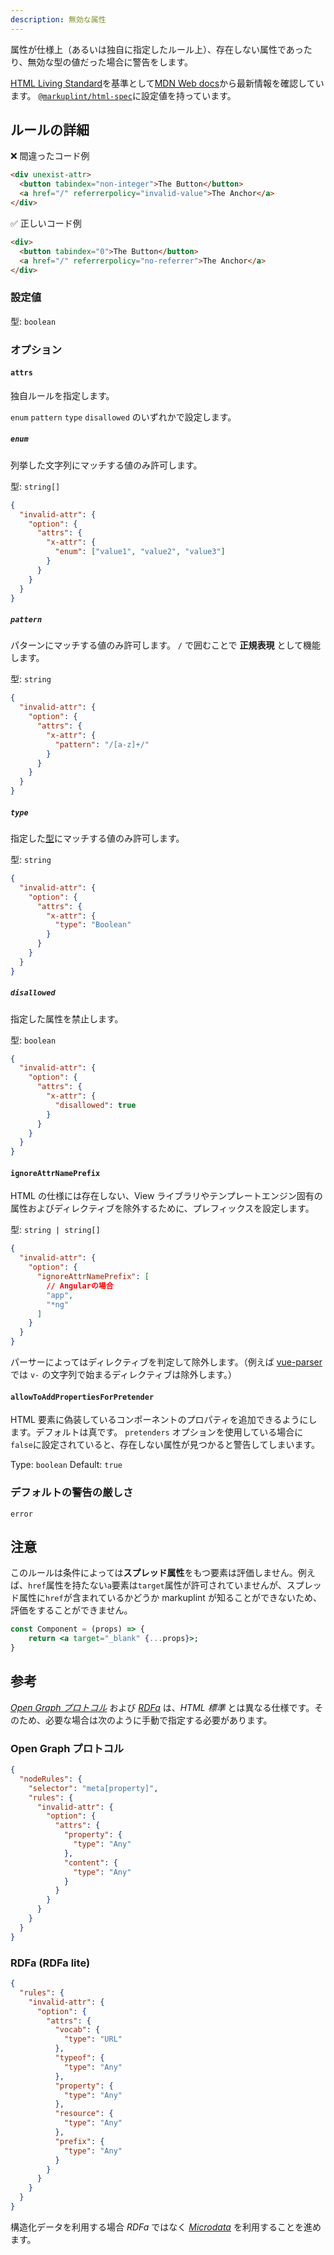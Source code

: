```yaml
---
description: 無効な属性
---
```


属性が仕様上（あるいは独自に指定したルール上）、存在しない属性であったり、無効な型の値だった場合に警告をします。

[HTML Living Standard](https://momdo.github.io/html/)を基準として[MDN Web docs](https://developer.mozilla.org/ja/docs/Web/HTML)から最新情報を確認しています。 [`@markuplint/html-spec`](https://github.com/markuplint/markuplint/tree/main/packages/%40markuplint/html-spec/src/attributes)に設定値を持っています。

## ルールの詳細

❌ 間違ったコード例

```html
<div unexist-attr>
  <button tabindex="non-integer">The Button</button>
  <a href="/" referrerpolicy="invalid-value">The Anchor</a>
</div>
```

✅ 正しいコード例

```html
<div>
  <button tabindex="0">The Button</button>
  <a href="/" referrerpolicy="no-referrer">The Anchor</a>
</div>
```

### 設定値

型: `boolean`

### オプション

#### `attrs`

独自ルールを指定します。

`enum` `pattern` `type` `disallowed` のいずれかで設定します。

##### `enum`

列挙した文字列にマッチする値のみ許可します。

型: `string[]`

```json
{
  "invalid-attr": {
    "option": {
      "attrs": {
        "x-attr": {
          "enum": ["value1", "value2", "value3"]
        }
      }
    }
  }
}
```

##### `pattern`

パターンにマッチする値のみ許可します。 `/` で囲むことで **正規表現** として機能します。

型: `string`

```json
{
  "invalid-attr": {
    "option": {
      "attrs": {
        "x-attr": {
          "pattern": "/[a-z]+/"
        }
      }
    }
  }
}
```

##### `type`

指定した[型](https://markuplint.dev/types)にマッチする値のみ許可します。

型: `string`

```json
{
  "invalid-attr": {
    "option": {
      "attrs": {
        "x-attr": {
          "type": "Boolean"
        }
      }
    }
  }
}
```

##### `disallowed`

指定した属性を禁止します。

型: `boolean`

```json
{
  "invalid-attr": {
    "option": {
      "attrs": {
        "x-attr": {
          "disallowed": true
        }
      }
    }
  }
}
```

#### `ignoreAttrNamePrefix`

HTML の仕様には存在しない、View ライブラリやテンプレートエンジン固有の属性およびディレクティブを除外するために、プレフィックスを設定します。

型: `string | string[]`

```json
{
  "invalid-attr": {
    "option": {
      "ignoreAttrNamePrefix": [
        // Angularの場合
        "app",
        "*ng"
      ]
    }
  }
}
```

パーサーによってはディレクティブを判定して除外します。（例えば [vue-parser](https://github.com/markuplint/markuplint/tree/main/packages/@markuplint/vue-parser) では `v-` の文字列で始まるディレクティブは除外します。）

#### `allowToAddPropertiesForPretender`

HTML 要素に偽装しているコンポーネントのプロパティを追加できるようにします。デフォルトは真です。
`pretenders` オプションを使用している場合に`false`に設定されていると、存在しない属性が見つかると警告してしまいます。

Type: `boolean`
Default: `true`

### デフォルトの警告の厳しさ

`error`

## 注意

このルールは条件によっては**スプレッド属性**をもつ要素は評価しません。例えば、`href`属性を持たない`a`要素は`target`属性が許可されていませんが、スプレッド属性に`href`が含まれているかどうか markuplint が知ることができないため、評価をすることができません。

```jsx
const Component = (props) => {
	return <a target="_blank" {...props}>;
}
```

## 参考

_[Open Graph プロトコル](https://ogp.me/)_ および _[RDFa](https://rdfa.info/)_ は、_HTML 標準_ とは異なる仕様です。そのため、必要な場合は次のように手動で指定する必要があります。

### Open Graph プロトコル

```json
{
  "nodeRules": {
    "selector": "meta[property]",
    "rules": {
      "invalid-attr": {
        "option": {
          "attrs": {
            "property": {
              "type": "Any"
            },
            "content": {
              "type": "Any"
            }
          }
        }
      }
    }
  }
}
```

### RDFa (RDFa lite)

```json
{
  "rules": {
    "invalid-attr": {
      "option": {
        "attrs": {
          "vocab": {
            "type": "URL"
          },
          "typeof": {
            "type": "Any"
          },
          "property": {
            "type": "Any"
          },
          "resource": {
            "type": "Any"
          },
          "prefix": {
            "type": "Any"
          }
        }
      }
    }
  }
}
```

構造化データを利用する場合 _RDFa_ ではなく _[Microdata](https://developer.mozilla.org/en-US/docs/Web/HTML/Microdata)_ を利用することを進めます。
